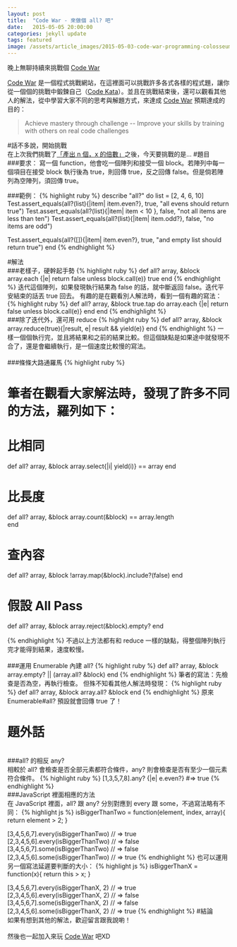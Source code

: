```yaml
---
layout: post
title:  "Code War - 來做個 all? 吧"
date:   2015-05-05 20:00:00
categories: jekyll update
tags: featured
image: /assets/article_images/2015-05-03-code-war-programming-colosseum/forest_rails_road.jpg
---
```


晚上無聊持續來挑戰個 [Code War][code-war]

[Code War][code-war] 是一個程式挑戰網站，在這裡面可以挑戰許多各式各樣的程式題，讓你從一個個的挑戰中鍛鍊自己（[Code Kata][code-kata]）。並且在挑戰結束後，還可以觀看其他人的解法，從中學習大家不同的思考與解題方式，來達成 [Code War][code-war] 預期達成的目的：

>Achieve mastery through challenge -- Improve your skills by training with others on real code challenges

#話不多說，開始挑戰
<br>
在上次我們挑戰了[「產出 n 個，x 的倍數」][count-by]之後，今天要挑戰的是...
#題目
<br>
###要求：
寫一個 function，他會吃一個陣列和接受一個 block。若陣列中每一個項目在接受 block 執行後為 true，則回傳 true，反之回傳 false。但是倘若陣列為空陣列，須回傳 true。

###範例：
{% highlight ruby %}
describe "all?" do
  list = [2, 4, 6, 10]
  Test.assert_equals(all?(list){|item| item.even?}, true, "all evens should return true")
  Test.assert_equals(all?(list){|item| item < 10 }, false, "not all items are less than ten")
  Test.assert_equals(all?(list){|item| item.odd?}, false, "no items are odd")
  
  Test.assert_equals(all?([]){|item| item.even?}, true, "and empty list should return true")
end
{% endhighlight %}


#解法
<br>
###老樣子，硬幹起手勢
{% highlight ruby %}
def all? array, &block
  array.each {|e| return false unless block.call(e)}
  true
end
{% endhighlight %}
迭代這個陣列，如果發現執行結果為 false 的話，就中斷返回 false。迭代平安結束的話丟 true 回去。
有趣的是在觀看別人解法時，看到一個有趣的寫法：
{% highlight ruby %}
def all? array, &block
  true.tap do
    array.each {|e| return false unless block.call(e)}
  end
end
{% endhighlight %}
<br>
###除了迭代外，還可用 reduce
{% highlight ruby %}
def all? array, &block
  array.reduce(true){|result, e| result && yield(e)}
end
{% endhighlight %}
一樣一個個執行完，並且將結果和之前的結果比較。但這個缺點是如果途中就發現不合了，還是會繼續執行，是一個速度比較慢的寫法。
<br><br>
###條條大路通羅馬
{% highlight ruby %}
# 筆者在觀看大家解法時，發現了許多不同的方法，羅列如下：

# 比相同
def all? array, &block
   array.select{|i| yield(i)} == array
end

# 比長度
def all? array, &block
  array.count(&block) == array.length  
end

# 查內容
def all? array, &block
  !array.map(&block).include?(false)
end

# 假設 All Pass
def all? array, &block
  array.reject(&block).empty?
end

{% endhighlight %}
不過以上方法都有和 reduce 一樣的缺點，得整個陣列執行完才能得到結果，速度較慢。
<br><br>
###運用 Enumerable 內建 all?
{% highlight ruby %}
def all? array, &block
  array.empty? || (array.all? &block)
end
{% endhighlight %}
筆者的寫法：先檢查是否為空，再執行檢查。
但殊不知看其他人解法時發現：
{% highlight ruby %}
def all? array, &block
  array.all? &block
end
{% endhighlight %}
原來 Enumerable#all? 預設就會回傳 true 了！

# 題外話
<br>
###all? 的相反 any?
<br>
相較於 all? 會檢查是否全部元素都符合條件，any? 則會檢查是否有至少一個元素符合條件。
{% highlight ruby %}
[1,3,5,7,8].any? {|e| e.even?}
#=> true
{% endhighlight %}
<br>
###JavaScript 裡面相應的方法
<br>
在 JavaScript 裡面，all? 跟 any? 分別對應到 every 跟 some，不過寫法略有不同：
{% highlight js %}
isBiggerThanTwo = function(element, index, array){
  return element > 2;
}

[3,4,5,6,7].every(isBiggerThanTwo)
// => true
[2,3,4,5,6].every(isBiggerThanTwo)
// => false
[3,4,5,6,7].some(isBiggerThanTwo)
// => false
[2,3,4,5,6].some(isBiggerThanTwo)
// => true
{% endhighlight %}
也可以運用另一個寫法延遲要判斷的大小：
{% highlight js %}
isBiggerThanX = function(x){
  return this > x;
}

[3,4,5,6,7].every(isBiggerThanX, 2)
// => true
[2,3,4,5,6].every(isBiggerThanX, 2)
// => false
[3,4,5,6,7].some(isBiggerThanX, 2)
// => false
[2,3,4,5,6].some(isBiggerThanX, 2)
// => true
{% endhighlight %}
#結論
<br>
如果有想到其他的解法，歡迎留言跟我說喲！<br><br>
然後也一起加入來玩 [Code War][code-war] 吧XD



[code-war]:    http://www.codewars.com/
[code-kata]:   http://en.wikipedia.org/wiki/Kata_(programming)
[count-by]:    http://sunkai612.github.io/jekyll/update/2015/05/03/code-war-programming-colosseum.html
